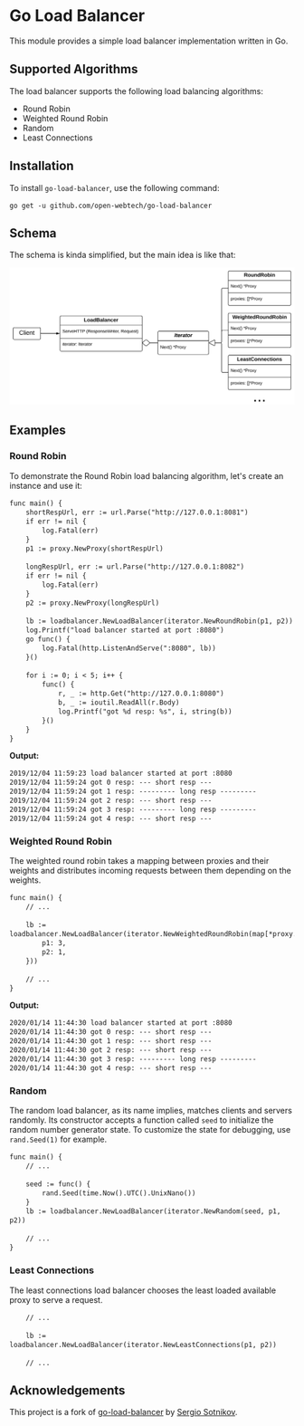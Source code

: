 # Go Load Balancer

This module provides a simple load balancer implementation written in Go.

## Supported Algorithms

The load balancer supports the following load balancing algorithms:

- Round Robin
- Weighted Round Robin
- Random
- Least Connections

## Installation

To install `go-load-balancer`, use the following command:

    go get -u github.com/open-webtech/go-load-balancer

## Schema

The schema is kinda simplified, but the main idea is like that:

![Schema](./docs/assets/schema.png)

## Examples

### Round Robin

To demonstrate the Round Robin load balancing algorithm, let's create an instance and use it:

```golang
func main() {
	shortRespUrl, err := url.Parse("http://127.0.0.1:8081")
	if err != nil {
		log.Fatal(err)
	}
	p1 := proxy.NewProxy(shortRespUrl)

	longRespUrl, err := url.Parse("http://127.0.0.1:8082")
	if err != nil {
		log.Fatal(err)
	}
	p2 := proxy.NewProxy(longRespUrl)

	lb := loadbalancer.NewLoadBalancer(iterator.NewRoundRobin(p1, p2))
	log.Printf("load balancer started at port :8080")
	go func() {
		log.Fatal(http.ListenAndServe(":8080", lb))
	}()

	for i := 0; i < 5; i++ {
		func() {
			r, _ := http.Get("http://127.0.0.1:8080")
			b, _ := ioutil.ReadAll(r.Body)
			log.Printf("got %d resp: %s", i, string(b))
		}()
	}
}
```

**Output:**

```text
2019/12/04 11:59:23 load balancer started at port :8080
2019/12/04 11:59:24 got 0 resp: --- short resp ---
2019/12/04 11:59:24 got 1 resp: --------- long resp ---------
2019/12/04 11:59:24 got 2 resp: --- short resp ---
2019/12/04 11:59:24 got 3 resp: --------- long resp ---------
2019/12/04 11:59:24 got 4 resp: --- short resp ---
```

### Weighted Round Robin

The weighted round robin takes a mapping between proxies and their weights and distributes incoming requests between them depending on the weights.

```golang
func main() {
	// ...

	lb := loadbalancer.NewLoadBalancer(iterator.NewWeightedRoundRobin(map[*proxy.Proxy]int32{
		p1: 3,
		p2: 1,
	}))
	
	// ...
}
```

**Output:**

```text
2020/01/14 11:44:30 load balancer started at port :8080
2020/01/14 11:44:30 got 0 resp: --- short resp ---
2020/01/14 11:44:30 got 1 resp: --- short resp ---
2020/01/14 11:44:30 got 2 resp: --- short resp ---
2020/01/14 11:44:30 got 3 resp: --------- long resp ---------
2020/01/14 11:44:30 got 4 resp: --- short resp ---
```

### Random

The random load balancer, as its name implies, matches clients and servers randomly.
Its constructor accepts a function called `seed` to initialize the random number generator state.
To customize the state for debugging, use `rand.Seed(1)` for example.

```golang
func main() {
	// ...

	seed := func() {
		rand.Seed(time.Now().UTC().UnixNano())
	}
	lb := loadbalancer.NewLoadBalancer(iterator.NewRandom(seed, p1, p2))

	// ...
}
```

### Least Connections

The least connections load balancer chooses the least loaded available proxy to serve a request.

```golang
	// ...

	lb := loadbalancer.NewLoadBalancer(iterator.NewLeastConnections(p1, p2))

	// ...
```

## Acknowledgements

This project is a fork of [go-load-balancer](https://github.com/sotnikov-s/go-load-balancer) by [Sergio Sotnikov](https://github.com/sotnikov-s).
